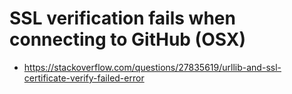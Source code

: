 
# SSL verification fails when connecting to GitHub (OSX)
- https://stackoverflow.com/questions/27835619/urllib-and-ssl-certificate-verify-failed-error
